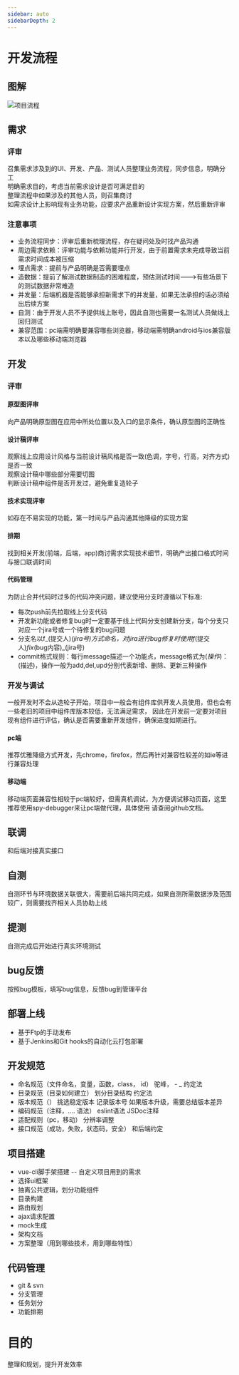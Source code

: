 ```yaml
---
sidebar: auto
sidebarDepth: 2
---
```

# 开发流程
## 图解
![项目流程](/study/standard/project.jpg)
## 需求
### 评审
召集需求涉及到的UI、开发、产品、测试人员整理业务流程，同步信息，明确分工  
明确需求目的，考虑当前需求设计是否可满足目的  
整理流程中如果涉及的其他人员，则召集商讨  
如需求设计上影响现有业务功能，应要求产品重新设计实现方案，然后重新评审  
### 注意事项
* 业务流程同步：评审后重新梳理流程，存在疑问处及时找产品沟通  
* 周边需求依赖：评审功能与依赖功能并行开发，由于前置需求未完成导致当前需求时间成本被压缩  
* 埋点需求：提前与产品明确是否需要埋点  
* 造数据：提前了解测试数据制造的困难程度，预估测试时间--->有些场景下的测试数据非常难造  
* 并发量：后端机器是否能够承担新需求下的并发量，如果无法承担的话必须给出后续方案  
* 自测：由于开发人员不予提供线上账号，因此自测也需要一名测试人员做线上回归测试  
* 兼容范围：pc端需明确要兼容哪些浏览器，移动端需明确android与ios兼容版本以及哪些移动端浏览器  
## 开发
### 评审
#### 原型图评审
向产品明确原型图在应用中所处位置以及入口的显示条件，确认原型图的正确性
#### 设计稿评审
观察线上应用设计风格与当前设计稿风格是否一致(色调，字号，行高，对齐方式)是否一致  
观察设计稿中哪些部分需要切图  
判断设计稿中组件是否开发过，避免重复造轮子  
#### 技术实现评审
如存在不易实现的功能，第一时间与产品沟通其他降级的实现方案
#### 排期
找到相关开发(前端，后端，app)商讨需求实现技术细节，明确产出接口格式时间与接口联调时间
#### 代码管理
为防止合并代码时过多的代码冲突问题，建议使用分支时遵循以下标准:  
* 每次push前先拉取线上分支代码  
* 开发新功能或者修复bug时一定要基于线上代码分支创建新分支，每个分支只对应一个jira号或一个待修复的bug问题  
* 分支名以f_(提交人)_(jira号)方式命名，对jira进行bug修复时使用f_(提交人)_fix_(bug内容)_(jira号)  
* commit格式规则：每行message描述一个功能点，message格式为$(操作)：$(描述)，操作一般为add,del,upd分别代表新增、删除、更新三种操作  
### 开发与调试
一般开发时不会从造轮子开始，项目中一般会有组件库供开发人员使用，但也会有一些老旧的项目中组件库版本较低，无法满足需求，
因此在开发前一定要对项目现有组件进行评估，确认是否需要重新开发组件，确保进度如期进行。

#### pc端
推荐优雅降级方式开发，先chrome，firefox，然后再针对兼容性较差的如ie等进行兼容处理

#### 移动端
移动端页面兼容性相较于pc端较好，但需真机调试，为方便调试移动页面，这里推荐使用spy-debugger来让pc端做代理，具体使用
请查阅github文档。

## 联调
和后端对接真实接口

## 自测
自测环节与环境数据关联很大，需要前后端共同完成，如果自测所需数据涉及范围较广，则需要找齐相关人员协助上线

## 提测
自测完成后开始进行真实环境测试

## bug反馈
按照bug模板，填写bug信息，反馈bug到管理平台

## 部署上线
* 基于Ftp的手动发布
* 基于Jenkins和Git hooks的自动化云打包部署

## 开发规范
* 命名规范（文件命名，变量，函数，class， id）   驼峰， - _  约定法
* 目录规范（目录如何建立） 划分目录结构   约定法
* 版本规范（）  挑选稳定版本 记录版本号  如果版本升级，需要总结版本差异
* 编码规范（注释，.... 语法）    eslint语法   JSDoc注释
* 适配规则（pc，移动）   分辨率调整
* 接口规范（成功，失败，状态码，安全）  和后端约定

## 项目搭建
*  vue-cli脚手架搭建  --  自定义项目用到的需求
*  选择ui框架
*  抽离公共逻辑，划分功能组件
*  目录构建
*  路由规划
*  ajax请求配置
*  mock生成
*  架构文档
*  方案整理（用到哪些技术，用到哪些特性）

## 代码管理
* git & svn
* 分支管理
* 任务划分
* 功能排期

# 目的
整理和规划，提升开发效率
